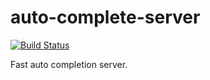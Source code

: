 # auto-complete-server

[![Build Status](https://travis-ci.org/ynouri/auto-complete-server.svg?branch=master)](https://travis-ci.org/ynouri/auto-complete-server)

Fast auto completion server.
